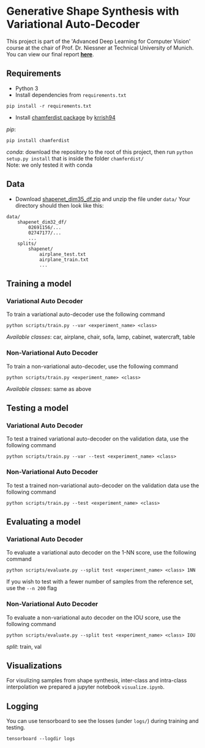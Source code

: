 # Generative Shape Synthesis with Variational Auto-Decoder
This project is part of the 'Advanced Deep Learning for Computer Vision' course at the chair of Prof. Dr. Niessner at Technical University of Munich. You can view our final report [**here**](./docs/Generative_Shape_Synthesis_VAD.pdf).

## Requirements
- Python 3
- Install dependencies from ```requirements.txt```  

```shell 
pip install -r requirements.txt
```
- Install [chamferdist package](https://github.com/krrish94/chamferdist) by [krrish94](https://github.com/krrish94)  

*pip*: 
```shell 
pip install chamferdist
``` 
*conda*: download the repository to the root of this project, then run ```python setup.py install``` that is inside the folder ```chamferdist/```  
Note: we only tested it with conda

## Data
- Download [shapenet_dim35_df.zip](https://drive.google.com/file/d/1-0WDifB7km53JgfsTSEjxIXTakFilEEE/view?usp=sharing) and unzip the file under ```data/```
Your directory should then look like this:
```
data/
    shapenet_dim32_df/
        02691156/...
        02747177/...
        ...
    splits/
        shapenet/
            airplane_test.txt
            airplane_train.txt
            ...
```

## Training a model
### Variational Auto Decoder
To train a variational auto-decoder use the following command  
```shell
python scripts/train.py --var <experiment_name> <class>
```  
*Available classes*: car, airplane, chair, sofa, lamp, cabinet, watercraft, table
### Non-Variational Auto Decoder
To train a non-variational auto-decoder, use the following command  
```shell 
python scripts/train.py <experiment_name> <class>
```  
*Available classes*: same as above

## Testing a model
### Variational Auto Decoder
To test a trained variational auto-decoder on the validation data, use the following command  
```shell
python scripts/train.py --var --test <experiment_name> <class> 
```  
### Non-Variational Auto Decoder
To test a trained non-variational auto-decoder on the validation data use the following command  
```shell
python scripts/train.py --test <experiment_name> <class> 
```  

## Evaluating a model
### Variational Auto Decoder
To evaluate a variational auto decoder on the 1-NN score, use the following command  
```shell
python scripts/evaluate.py --split test <experiment_name> <class> 1NN 
```  
If you wish to test with a fewer number of samples from the reference set, use the ```--n 200``` flag  
### Non-Variational Auto Decoder
To evaluate a non-variational auto decoder on the IOU score, use the following command  
```shell
python scripts/evaluate.py --split test <experiment_name> <class> IOU 
```  
*split*: train, val

## Visualizations
For visulizing samples from shape synthesis, inter-class and intra-class interpolation we prepared a jupyter notebook ```visualize.ipynb```.

## Logging
You can use tensorboard to see the losses (under ```logs/```) during training and testing.    
```shel
tensorboard --logdir logs
```
